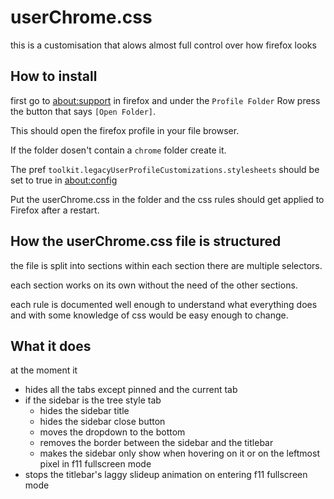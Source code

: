 # userChrome.css

this is a customisation that alows almost full control over how firefox looks

## How to install

first go to [about:support](#) in firefox and under the `Profile Folder` Row press the button that says `[Open Folder]`.

This should open the firefox profile in your file browser.

If the folder dosen't contain a `chrome` folder create it.

The pref `toolkit.legacyUserProfileCustomizations.stylesheets` should be set to true in [about:config](#)

Put the userChrome.css in the folder and the css rules should get applied to Firefox after a restart.

## How the userChrome.css file is structured

the file is split into sections within each section there are multiple selectors.

each section works on its own without the need of the other sections.

each rule is documented well enough to understand what everything does and with some knowledge of css would be easy enough to change.

## What it does

at the moment it
- hides all the tabs except pinned and the current tab
- if the sidebar is the tree style tab
  + hides the sidebar title
  + hides the sidebar close button
  + moves the dropdown to the bottom
  + removes the border between the sidebar and the titlebar
  + makes the sidebar only show when hovering on it or on the leftmost pixel in f11 fullscreen mode
- stops the titlebar's laggy slideup animation on entering f11 fullscreen mode

